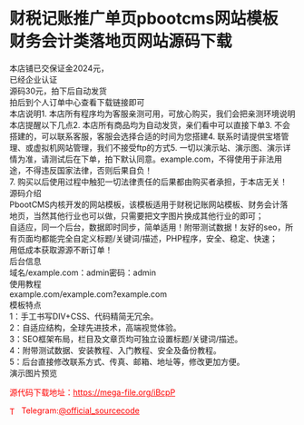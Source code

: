 # 财税记账推广单页pbootcms网站模板 财务会计类落地页网站源码下载

本店铺已交保证金2024元，<br>已经企业认证<br>源码30元，拍下后自动发货<br>拍后到个人订单中心查看下载链接即可<br>本店说明1. 本店所有程序均为客服亲测可用，可放心购买，我们会把亲测环境说明本店提醒以下几点2. 本店所有商品均为自动发货，亲们看中可以直接下单3. 不会搭建的，可以联系客服，客服会选择合适的时间为您搭建4. 联系时请提供宝塔管理、或虚拟机网站管理，我们不接受ftp的方式5. 一切以演示站、演示图、演示详情为准，请测试后在下单，拍下默认同意。example.com，不得使用于非法用途，不得违反国家法律，否则后果自负！<br>7. 购买以后使用过程中触犯一切法律责任的后果都由购买者承担，于本店无关！<br>源码介绍<br>PbootCMS内核开发的网站模板，该模板适用于财税记账网站模板、财务会计落地页，当然其他行业也可以做，只需要把文字图片换成其他行业的即可；<br>自适应，同一个后台，数据即时同步，简单适用！附带测试数据！友好的seo，所有页面均都能完全自定义标题/关键词/描述，PHP程序，安全、稳定、快速；<br>用低成本获取源源不断订单！<br>后台信息<br>域名/example.com：admin密码：admin<br>使用教程<br>example.com/example.com?example.com<br>模板特点<br>1：手工书写DIV+CSS、代码精简无冗余。<br>2：自适应结构，全球先进技术，高端视觉体验。<br>3：SEO框架布局，栏目及文章页均可独立设置标题/关键词/描述。<br>4：附带测试数据、安装教程、入门教程、安全及备份教程。<br>5：后台直接修改联系方式、传真、邮箱、地址等，修改更加方便。<br>演示图片预览<br>


<p style="color: red;">源代码下载地址：<a href="https://mega-file.org/iBcpP" style="color: red;">https://mega-file.org/iBcpP</a></p><p style="color: red;"><img src="https://cdn-icons-png.flaticon.com/512/2111/2111646.png" alt="Telegram Icon" style="width: 16px; vertical-align: middle; margin-right: 5px;">Telegram:<a href="https://t.me/official_sourcecode" style="color: red;">@official_sourcecode</a></p>
